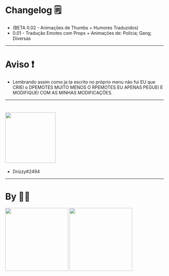 # Changelog 🗒

- (BETA 0.02 - Animações de Thumbs + Humores Traduzidos) 
- 0.01 - Tradução Emotes com Props + Animações de: Polícia; Gang; Diversas

-----------------------------------

# Aviso ❗

- Lembrando assim como ja ta escrito no próprio menu não fui EU que CRIEI o DPEMOTES MUITO MENOS O RPEMOTES EU APENAS PEGUEI E MODIFIQUEI COM AS MINHAS MODIFICAÇÕES.

-----------------------------------

# <img src="https://user-images.githubusercontent.com/58755462/224489762-fda7b3af-b89c-483f-b0c1-b9a4b7f13be7.png" width="160">
- Drizzy#2494

-----------------------------------

# By 🐺👻

<img src="https://user-images.githubusercontent.com/58755462/224489841-b34532e6-e223-4304-b366-07ebe2ce3ed6.jpg" width="200">  <img src="https://user-images.githubusercontent.com/58755462/224489955-4a3ee061-5386-4b80-a7a3-949c0a112dd6.png" width="200">
